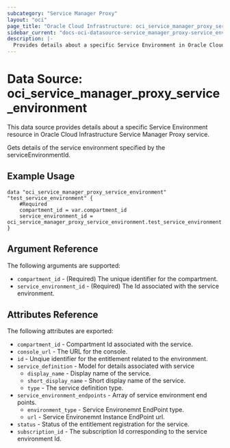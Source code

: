 ```yaml
---
subcategory: "Service Manager Proxy"
layout: "oci"
page_title: "Oracle Cloud Infrastructure: oci_service_manager_proxy_service_environment"
sidebar_current: "docs-oci-datasource-service_manager_proxy-service_environment"
description: |-
  Provides details about a specific Service Environment in Oracle Cloud Infrastructure Service Manager Proxy service
---
```


# Data Source: oci_service_manager_proxy_service_environment
This data source provides details about a specific Service Environment resource in Oracle Cloud Infrastructure Service Manager Proxy service.

Gets details of the service environment specified by the serviceEnvironmentId.

## Example Usage

```hcl
data "oci_service_manager_proxy_service_environment" "test_service_environment" {
	#Required
	compartment_id = var.compartment_id
	service_environment_id = oci_service_manager_proxy_service_environment.test_service_environment.id
}
```

## Argument Reference

The following arguments are supported:

* `compartment_id` - (Required) The unique identifier for the compartment.
* `service_environment_id` - (Required) The Id associated with the service environment.


## Attributes Reference

The following attributes are exported:

* `compartment_id` - Compartment Id associated with the service.
* `console_url` - The URL for the console.
* `id` - Unqiue identifier for the entitlement related to the environment. 
* `service_definition` - Model for details associated with service
	* `display_name` - Display name of the service.
	* `short_display_name` - Short display name of the service.
	* `type` - The service definition type.
* `service_environment_endpoints` - Array of service environment end points.
	* `environment_type` - Service Environemnt EndPoint type.
	* `url` - Service Environemnt Instance EndPoint url.
* `status` - Status of the entitlement registration for the service.
* `subscription_id` - The subscription Id corresponding to the service environment Id. 

